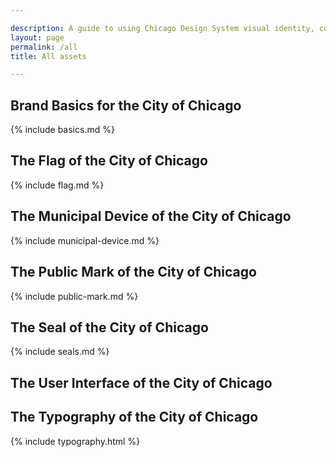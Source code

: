 ```yaml
---

description: A guide to using Chicago Design System visual identity, code, and methods.
layout: page
permalink: /all
title: All assets

---
```


## Brand Basics for the City of Chicago
{% include basics.md %}

## The Flag of the City of Chicago
{% include flag.md %}

## The Municipal Device of the City of Chicago
{% include municipal-device.md %}

## The Public Mark of the City of Chicago
{% include public-mark.md %}

## The Seal of the City of Chicago
{% include seals.md %}

## The User Interface of the City of Chicago

## The Typography of the City of Chicago
{% include typography.html %}
